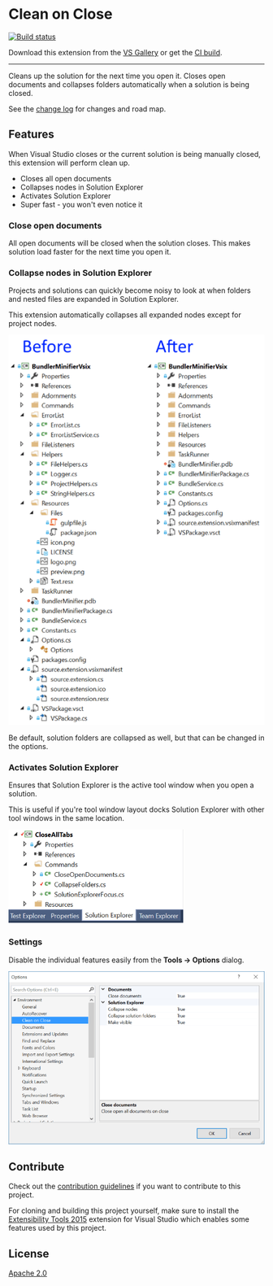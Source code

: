 # Clean on Close

[![Build status](https://ci.appveyor.com/api/projects/status/ukp6on6aji932y07?svg=true)](https://ci.appveyor.com/project/madskristensen/closealltabs)

Download this extension from the [VS Gallery](https://visualstudiogallery.msdn.microsoft.com/97ffc3c6-f250-499a-b86b-833b3e55751e)
or get the [CI build](http://vsixgallery.com/extension/55640f47-34bc-436b-8820-e7f64fbb31fc/).

---------------------------------------

Cleans up the solution for the next time you open it. 
Closes open documents and collapses folders automatically when
a solution is being closed.

See the [change log](CHANGELOG.md) for changes and road map.

## Features
When Visual Studio closes or the current solution is being manually closed,
this extension will perform clean up.

- Closes all open documents
- Collapses nodes in Solution Explorer
- Activates Solution Explorer
- Super fast - you won't even notice it

### Close open documents
All open documents will be closed when the solution closes. This makes
solution load faster for the next time you open it.

### Collapse nodes in Solution Explorer
Projects and solutions can quickly become noisy to look at when folders
and nested files are expanded in Solution Explorer. 

This extension automatically collapses all expanded nodes except for
project nodes. 

![Before and after](art/before-after.png)

Be default, solution folders are collapsed as well, but that can be
changed in the options.

### Activates Solution Explorer
Ensures that Solution Explorer is the active tool window when you open
a solution.

This is useful if you're tool window layout docks Solution Explorer
with other tool windows in the same location.

![Focus Solution Explorer](art/focus-solution-explorer.png)

### Settings
Disable the individual features easily from the **Tools -> Options**
dialog.

![Options](art/options.png)

## Contribute
Check out the [contribution guidelines](.github./CONTRIBUTING.md)
if you want to contribute to this project.

For cloning and building this project yourself, make sure
to install the
[Extensibility Tools 2015](https://visualstudiogallery.msdn.microsoft.com/ab39a092-1343-46e2-b0f1-6a3f91155aa6)
extension for Visual Studio which enables some features
used by this project.

## License
[Apache 2.0](LICENSE)